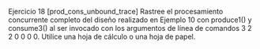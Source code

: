 Ejercicio 18 [prod_cons_unbound_trace]
Rastree el procesamiento concurrente completo del diseño realizado en Ejemplo 10 con produce1() y consume3() al ser invocado con los argumentos de línea de comandos 3 2 2 0 0 0 0. Utilice una hoja de cálculo o una hoja de papel.

